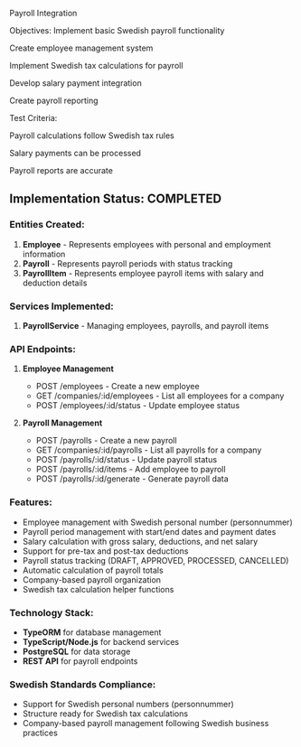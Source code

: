 Payroll Integration  

Objectives: Implement basic Swedish payroll functionality

Create employee management system

Implement Swedish tax calculations for payroll

Develop salary payment integration

Create payroll reporting

Test Criteria:

Payroll calculations follow Swedish tax rules

Salary payments can be processed

Payroll reports are accurate

## Implementation Status: COMPLETED

### Entities Created:
1. **Employee** - Represents employees with personal and employment information
2. **Payroll** - Represents payroll periods with status tracking
3. **PayrollItem** - Represents employee payroll items with salary and deduction details

### Services Implemented:
1. **PayrollService** - Managing employees, payrolls, and payroll items

### API Endpoints:
1. **Employee Management**
   - POST /employees - Create a new employee
   - GET /companies/:id/employees - List all employees for a company
   - POST /employees/:id/status - Update employee status

2. **Payroll Management**
   - POST /payrolls - Create a new payroll
   - GET /companies/:id/payrolls - List all payrolls for a company
   - POST /payrolls/:id/status - Update payroll status
   - POST /payrolls/:id/items - Add employee to payroll
   - POST /payrolls/:id/generate - Generate payroll data

### Features:
- Employee management with Swedish personal number (personnummer)
- Payroll period management with start/end dates and payment dates
- Salary calculation with gross salary, deductions, and net salary
- Support for pre-tax and post-tax deductions
- Payroll status tracking (DRAFT, APPROVED, PROCESSED, CANCELLED)
- Automatic calculation of payroll totals
- Company-based payroll organization
- Swedish tax calculation helper functions

### Technology Stack:
- **TypeORM** for database management
- **TypeScript/Node.js** for backend services
- **PostgreSQL** for data storage
- **REST API** for payroll endpoints

### Swedish Standards Compliance:
- Support for Swedish personal numbers (personnummer)
- Structure ready for Swedish tax calculations
- Company-based payroll management following Swedish business practices
